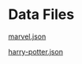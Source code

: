 # Data Files

[marvel.json](https://reganlaurell.github.io/movie-data/marvel.json)


[harry-potter.json](https://reganlaurell.github.io/movie-data/harry-potter.json)
